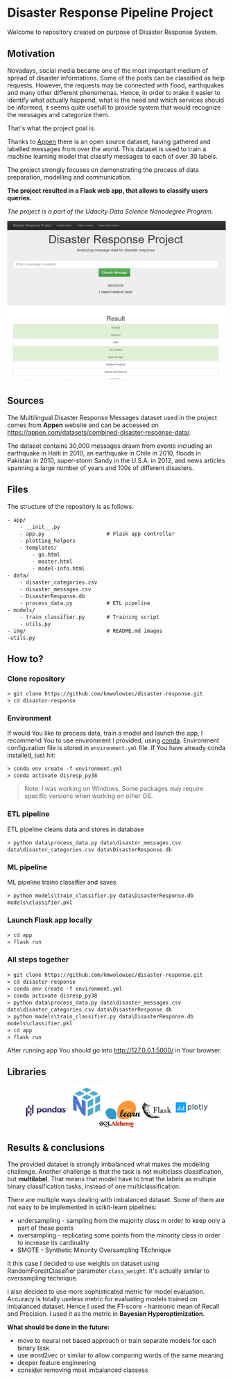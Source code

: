 # Disaster Response Pipeline Project

Welcome to repository created on purpose of Disaster Response System.

## Motivation
Novadays, social media became one of the most important medium of spread of disaster informations. Some of the posts
can be classified as help requests. However, the requests may be connected with flood, earthquakes and many other different phenomenas.
Hence, in order to make it easier to identify what actually happend, what is the need and which services should be informed,
it seems quite usefull to provide system that would recognize the messages and categorize them.

That's what the project goal is.

Thanks to [Appen](https://appen.com/) there is an open source dataset, having gathered and labelled messages from over the world.
This dataset is used to train a machine learning model that classify messages to each of over 30 labels.

The project strongly focuses on demonstrating the process of data preparation, modelling and communication.

**The project resulted in a Flask web app, that allows to classify users queries.**

*The project is a part of the Udacity Data Science Nanodegree Program.*

<img vertical-align="middle" src="img/app2.PNG"/> 

## Sources
The Multilingual Disaster Response Messages dataset used in the project comes from **Appen** website 
and can be accessed on https://appen.com/datasets/combined-disaster-response-data/.
 
The dataset contains 30,000 messages drawn from events including an earthquake in Haiti in 2010, an earthquake in Chile in 2010, 
floods in Pakistan in 2010, super-storm Sandy in the U.S.A. in 2012, 
and news articles spanning a large number of years and 100s of different disasters.


## Files
The structure of the repository is as follows:
```
- app/
    - __init__.py
    - app.py                    # Flask app controller
    - plotting_helpers
    - templates/
        - go.html
        - master.html
        - model-info.html
- data/
    - disaster_categories.csv
    - disaster_messages.csv
    - DisasterResponse.db
    - process_data.py           # ETL pipeline
- models/
    - train_classifier.py       # Training script
    - utils.py
- img/                          # README.md images
-utils.py               
 ```
## How to?

### Clone repository
```
> git clone https://github.com/kmwolowiec/disaster-response.git
> cd disaster-response
```

### Environment
If would You like to process data, train a model and launch the app, I recommend You to use environment I provided, using 
[conda](https://docs.conda.io/projects/conda/en/latest/user-guide/install/index.html).
Environment configuration file is stored in `environment.yml` file. 
If You have already conda installed, just hit:
```
> conda env create -f environment.yml
> conda activate disresp_py38
```
> Note: I was working on Windows. Some packages may require specific versions when working on other OS.

### ETL pipeline
ETL pipeline cleans data and stores in database
```
> python data\process_data.py data\disaster_messages.csv data\disaster_categories.csv data\DisasterResponse.db
```

### ML pipeline
ML pipeline trains classifier and saves
```
> python models\train_classifier.py data\DisasterResponse.db models\classifier.pkl
```

### Launch Flask app locally
```
> cd app
> flask run
```

### All steps together
```
> git clone https://github.com/kmwolowiec/disaster-response.git
> cd disaster-response
> conda env create -f environment.yml
> conda activate disresp_py38
> python data\process_data.py data\disaster_messages.csv data\disaster_categories.csv data\DisasterResponse.db
> python models\train_classifier.py data\DisasterResponse.db models\classifier.pkl
> cd app
> flask run
```
After running app You should go into http://127.0.0.1:5000/ in Your browser.

<style>
[src*="#thumbnail"] {
   width:90px;
    vertical-align:middle;
    horiz-align: right;
}

center {
    align: center;
}


</style>


## Libraries 

<p align="center">
    <img width="100" vertical-align="middle" src="img/pandas.png#thumbnail"/> 
    <img width="80" vertical-align="middle" src="img/np.png#thumbnail"/> 
    <img width="80" vertical-align="middle" src="img/skl.png#thumbnail"/>
    <img width="70" vertical-align="middle" src="img/flask.jpg#thumbnail"/>
    <img width="80" vertical-align="middle" src="img/plotly.png#thumbnail"/>
    <img width="80" vertical-align="middle" src="img/sqla.jpg#thumbnail"/>
</p>


## Results & conclusions
The provided dataset is strongly imbalanced what makes the modeling challenge. 
Another challenge is that the task is not multiclass classification, but **multilabel**. 
That means that model have to treat the labels as multiple binary classification tasks, instead of one multiclassification.

There are multiple ways dealing with imbalanced dataset. Some of them are not easy to be implemented in scikit-learn pipelines:
* undersampling - sampling from the majority class in order to keep only a part of these points
* oversampling - replicating some points from the minority class in order to increase its cardinality
* SMOTE - Synthetic Minority Oversampling TEchnique

It this case I decided to use weights on dataset using RandomForestClassifier parameter `class_weight`. 
It's actually similar to oversampling technique.

I also decided to use more sophisticated metric for model evaluation. 
Accuracy is totally useless metric for evaluating models trained on imbalanced dataset.
Hence I used the F1-score - harmonic mean of Recall and Precision. I used it as the metric in **Bayesian Hyperoptimization**.

**What should be done in the future:**
* move to neural net based approach or train separate models for each binary task
* use word2vec or similar to allow comparing words of the same meaning 
* deeper feature engineering
* consider removing most imbalanced classess


 